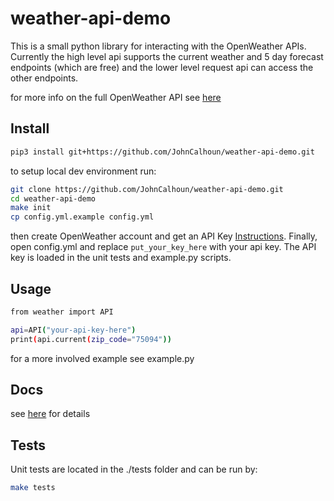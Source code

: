 # weather-api-demo
This is a small python library for interacting with the OpenWeather APIs. Currently the high level api supports the current weather and 5 day forecast endpoints (which are free) and the lower level request api can access the other endpoints.

for more info on the full OpenWeather API see [here](https://openweathermap.org/api)

## Install
```bash 
pip3 install git+https://github.com/JohnCalhoun/weather-api-demo.git
```

to setup local dev environment run:
```bash
git clone https://github.com/JohnCalhoun/weather-api-demo.git
cd weather-api-demo
make init
cp config.yml.example config.yml
```
then create OpenWeather account and get an API Key [Instructions](https://openweathermap.org/guide). Finally, open config.yml and replace `put_your_key_here` with your api key. The API key is loaded in the unit tests and example.py scripts.

## Usage
```bash
from weather import API

api=API("your-api-key-here")
print(api.current(zip_code="75094"))
```
for a more involved example see example.py

## Docs
see [here](http://weather-api-demo.s3-website-us-east-1.amazonaws.com/) for details 

## Tests
Unit tests are located in the ./tests folder and can be run by:
```bash
make tests
```
